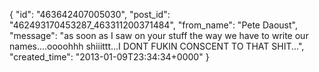  {
   "id": "463642407005030",
   "post_id": "462493170453287_463311200371484",
   "from_name": "Pete Daoust",
   "message": "as soon as I saw on your stuff the way we have to write our names....oooohhh   shiiittt...I DONT FUKIN CONSCENT TO THAT SHIT...",
   "created_time": "2013-01-09T23:34:34+0000"
 }
